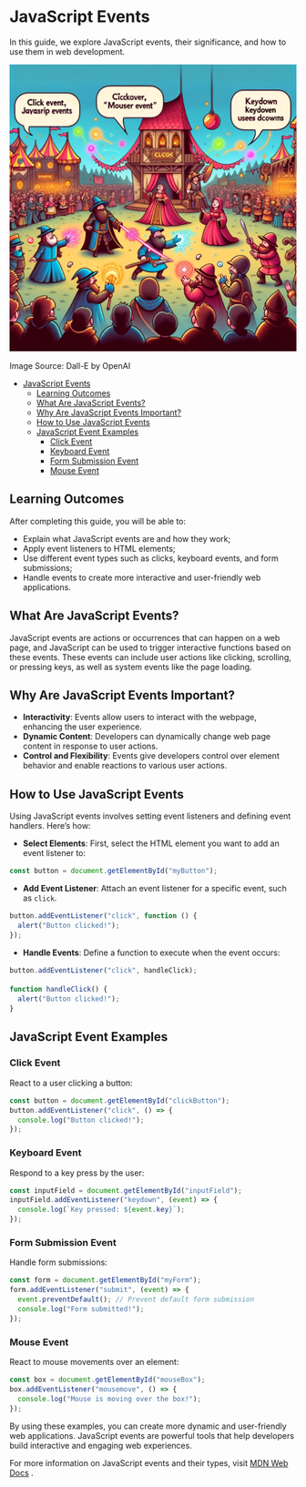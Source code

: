 # JavaScript Events

In this guide, we explore JavaScript events, their significance, and how to use them in web development.

![JS Events](JS-Events.webp)

Image Source: Dall-E by OpenAI

- [JavaScript Events](#javascript-events)
  - [Learning Outcomes](#learning-outcomes)
  - [What Are JavaScript Events?](#what-are-javascript-events)
  - [Why Are JavaScript Events Important?](#why-are-javascript-events-important)
  - [How to Use JavaScript Events](#how-to-use-javascript-events)
  - [JavaScript Event Examples](#javascript-event-examples)
    - [Click Event](#click-event)
    - [Keyboard Event](#keyboard-event)
    - [Form Submission Event](#form-submission-event)
    - [Mouse Event](#mouse-event)

## Learning Outcomes

After completing this guide, you will be able to:

- Explain what JavaScript events are and how they work;
- Apply event listeners to HTML elements;
- Use different event types such as clicks, keyboard events, and form submissions;
- Handle events to create more interactive and user-friendly web applications.

## What Are JavaScript Events?

JavaScript events are actions or occurrences that can happen on a web page, and JavaScript can be used to trigger interactive functions based on these events. These events can include user actions like clicking, scrolling, or pressing keys, as well as system events like the page loading.

## Why Are JavaScript Events Important?

- **Interactivity**: Events allow users to interact with the webpage, enhancing the user experience.
- **Dynamic Content**: Developers can dynamically change web page content in response to user actions.
- **Control and Flexibility**: Events give developers control over element behavior and enable reactions to various user actions.

## How to Use JavaScript Events

Using JavaScript events involves setting event listeners and defining event handlers. Here’s how:

- **Select Elements**: First, select the HTML element you want to add an event listener to:

```javascript
const button = document.getElementById("myButton");
```

- **Add Event Listener**: Attach an event listener for a specific event, such as `click`.

```javascript
button.addEventListener("click", function () {
  alert("Button clicked!");
});
```

- **Handle Events**: Define a function to execute when the event occurs:

```javascript
button.addEventListener("click", handleClick);

function handleClick() {
  alert("Button clicked!");
}
```

## JavaScript Event Examples

### Click Event

React to a user clicking a button:

```javascript
const button = document.getElementById("clickButton");
button.addEventListener("click", () => {
  console.log("Button clicked!");
});
```

### Keyboard Event

Respond to a key press by the user:

```javascript
const inputField = document.getElementById("inputField");
inputField.addEventListener("keydown", (event) => {
  console.log(`Key pressed: ${event.key}`);
});
```

### Form Submission Event

Handle form submissions:

```javascript
const form = document.getElementById("myForm");
form.addEventListener("submit", (event) => {
  event.preventDefault(); // Prevent default form submission
  console.log("Form submitted!");
});
```

### Mouse Event

React to mouse movements over an element:

```javascript
const box = document.getElementById("mouseBox");
box.addEventListener("mousemove", () => {
  console.log("Mouse is moving over the box!");
});
```

By using these examples, you can create more dynamic and user-friendly web applications. JavaScript events are powerful tools that help developers build interactive and engaging web experiences.

For more information on JavaScript events and their types, visit [MDN Web Docs](https://developer.mozilla.org/en-US/docs/Web/Events) .
